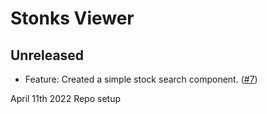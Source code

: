 # Stonks Viewer

## Unreleased

- Feature: Created a simple stock search component. ([#7](https://github.com/josh-W42/stonks-viewer/pull/7))

April 11th 2022
Repo setup
